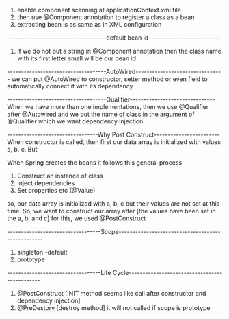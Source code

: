 1. enable component scanning at applicationContext.xml file
2. then use @Component annotation to register a class as a bean
3. extracting bean is as same as in XML configuration


------------------------------------default bean id--------------------------
1. if we do not put a string in @Component annotation then the class name with its first letter small 
will be our bean id

------------------------------------AutoWired--------------------------------
we can put @AutoWired to constructor, setter method or even field to automatically connect it with its dependency


------------------------------------Qualifier-------------------------------
When we have more than one implementations, then we use @Qualifier after @Autowired
and we put the name of class in the argument of @Qualifier which we want dependency injection</br>

---------------------------------Why Post Construct------------------------
When constructor is called, then first our data array is initialized with values</br>
a, b, c. But 

When Spring creates the beans it follows this general process
1. Construct an instance of class
2. Inject dependencies
3. Set properties etc (@Value)

so, our data array is initialized with a, b, c but their values are not set at this time. 
So, we want to construct our array after [the values have been set in the a, b, and c]
for this, we used @PostConstruct


----------------------------------Scope--------------------------------------------------
1. singleton -default
2. prototype


----------------------------------Life Cycle----------------------------------------------
1. @PostConstruct [INIT method seems like call after constructor and dependency injection]
2. @PreDestory [destroy method] it will not called if scope is prototype